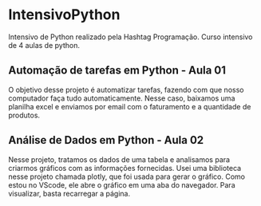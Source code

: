 # IntensivoPython
Intensivo de Python realizado pela Hashtag Programação. Curso intensivo de 4 aulas de python.

## Automação de tarefas em Python - Aula 01
O objetivo desse projeto é automatizar tarefas, fazendo com que nosso computador faça tudo automaticamente. Nesse caso, baixamos uma planilha excel e enviamos por email com o faturamento e a quantidade de produtos. 

## Análise de Dados em Python - Aula 02
Nesse projeto, tratamos os dados de uma tabela e analisamos para criarmos gráficos com as informações fornecidas.
Usei uma biblioteca nesse projeto chamada plotly, que foi usada para gerar o gráfico. Como estou no VScode, ele abre o gráfico em uma aba do navegador. Para visualizar, basta recarregar a página.